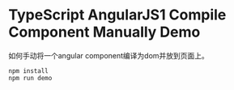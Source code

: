 TypeScript AngularJS1 Compile Component Manually Demo
====================================================

如何手动将一个angular component编译为dom并放到页面上。

```
npm install
npm run demo
```
